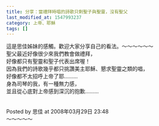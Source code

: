 ```yaml
---
title: 分享：當禮拜時唱的詩歌只剩聖子與聖靈，沒有聖父
last_modified_at: 1547993237
category: 上帝、耶穌
tags: []
---
```


<p>這是思佳姊妹的感觸。歡迎大家分享自己的看法。<!--more-->～～～～～～<br/>聖父最近好像很少來我們教會做禮拜，<br/>好像都只有聖靈和聖子代表出席喔！<br/>因為我們的詩歌幾乎都只挑讚美主耶穌、懇求聖靈之類的唱，<br/>好像都不太招呼上帝了耶………<br/>身為司琴的我，有一種無力感，<br/>並且從心底對上帝感到深沉的抱歉………<br/><br/><br/>Posted by 思佳 at 2008年03月29日 23:48 <br/>～～～～～<br/><br/><br/><br/>
</p>